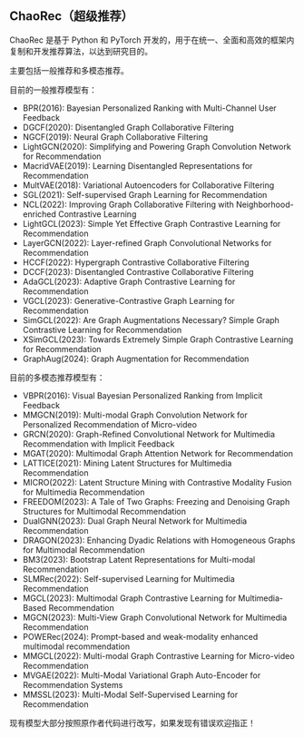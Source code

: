 ## ChaoRec（超级推荐）

ChaoRec 是基于 Python 和 PyTorch 开发的，用于在统一、全面和高效的框架内复制和开发推荐算法，以达到研究目的。

主要包括一般推荐和多模态推荐。

目前的一般推荐模型有：

- BPR(2016): Bayesian Personalized Ranking with Multi-Channel User Feedback
- DGCF(2020): Disentangled Graph Collaborative Filtering
- NGCF(2019): Neural Graph Collaborative Filtering
- LightGCN(2020): Simplifying and Powering Graph Convolution Network for Recommendation
- MacridVAE(2019): Learning Disentangled Representations for Recommendation
- MultVAE(2018): Variational Autoencoders for Collaborative Filtering
- SGL(2021): Self-supervised Graph Learning for Recommendation
- NCL(2022): Improving Graph Collaborative Filtering with Neighborhood-enriched Contrastive Learning
- LightGCL(2023): Simple Yet Effective Graph Contrastive Learning for Recommendation
- LayerGCN(2022): Layer-refined Graph Convolutional Networks for Recommendation
- HCCF(2022): Hypergraph Contrastive Collaborative Filtering
- DCCF(2023): Disentangled Contrastive Collaborative Filtering
- AdaGCL(2023): Adaptive Graph Contrastive Learning for Recommendation
- VGCL(2023): Generative-Contrastive Graph Learning for Recommendation
- SimGCL(2022): Are Graph Augmentations Necessary? Simple Graph Contrastive Learning for Recommendation
- XSimGCL(2023): Towards Extremely Simple Graph Contrastive Learning for Recommendation
- GraphAug(2024): Graph Augmentation for Recommendation

目前的多模态推荐模型有：

- VBPR(2016): Visual Bayesian Personalized Ranking from Implicit Feedback
- MMGCN(2019): Multi-modal Graph Convolution Network for Personalized Recommendation of Micro-video
- GRCN(2020): Graph-Refined Convolutional Network for Multimedia Recommendation with Implicit Feedback
- MGAT(2020): Multimodal Graph Attention Network for Recommendation
- LATTICE(2021): Mining Latent Structures for Multimedia Recommendation
- MICRO(2022): Latent Structure Mining with Contrastive Modality Fusion for Multimedia Recommendation
- FREEDOM(2023): A Tale of Two Graphs: Freezing and Denoising Graph Structures for Multimodal Recommendation
- DualGNN(2023): Dual Graph Neural Network for Multimedia Recommendation
- DRAGON(2023): Enhancing Dyadic Relations with Homogeneous Graphs for Multimodal Recommendation
- BM3(2023): Bootstrap Latent Representations for Multi-modal Recommendation
- SLMRec(2022): Self-supervised Learning for Multimedia Recommendation
- MGCL(2023): Multimodal Graph Contrastive Learning for Multimedia-Based Recommendation
- MGCN(2023): Multi-View Graph Convolutional Network for Multimedia Recommendation
- POWERec(2024): Prompt-based and weak-modality enhanced multimodal recommendation
- MMGCL(2022): Multi-modal Graph Contrastive Learning for Micro-video Recommendation
- MVGAE(2022): Multi-Modal Variational Graph Auto-Encoder for Recommendation Systems
- MMSSL(2023): Multi-Modal Self-Supervised Learning for Recommendation

现有模型大部分按照原作者代码进行改写，如果发现有错误欢迎指正！

